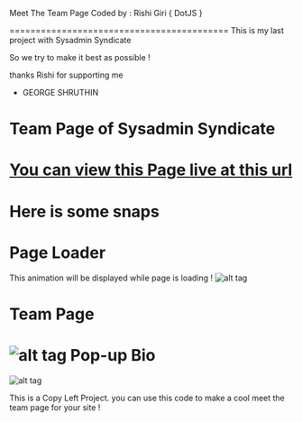 Meet The Team Page 
Coded by : Rishi Giri { DotJS }

==========================================
This is my last project with Sysadmin Syndicate

So we try to make it best as possible ! 

thanks Rishi for supporting me 

- GEORGE SHRUTHIN

Team Page of Sysadmin Syndicate
==================================

<a href="https://sysadminsyndicate.github.io/meet-the-team" target="_blank">You can view this Page live at this url</a>
======================================================================================================================
Here is some snaps 
==============================

Page Loader 
=======================================
This animation will be displayed while page is loading ! ![alt tag](img/loader.gif)

Team Page 
=======================================
![alt tag](http://f.cl.ly/items/200p0L320u1R3r2q270P/meetsnap2.JPG)
Pop-up Bio
=======================================
![alt tag](https//f.cl.ly/items/0L2V151C3d0p2v2u1e0g/meetsnap3.JPG)

This is a Copy Left Project. you can use this code to make a cool meet the team page for your site ! 
